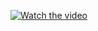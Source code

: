 [![Watch the video](https://raw.githubusercontent.com/Nathan9819/TCSS360_Dungeon_Adventure_Group_Project/main/assets/thumbnail.jpg)](https://raw.githubusercontent.com/Nathan9819/TCSS360_Dungeon_Adventure_Group_Project/main/assets/video.mp4)
